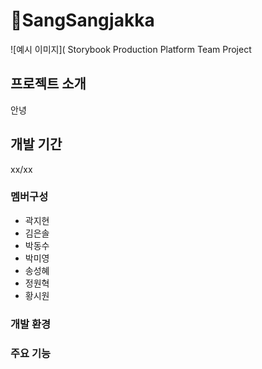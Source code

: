 # 📖SangSangjakka

![예시 이미지](
Storybook Production Platform Team Project


## 프로젝트 소개

안녕


## 개발 기간
xx/xx

### 멤버구성
- 곽지현
- 김은솔
- 박동수
- 박미영
- 송성혜
- 정원혁
- 황시원

### 개발 환경

### 주요 기능

